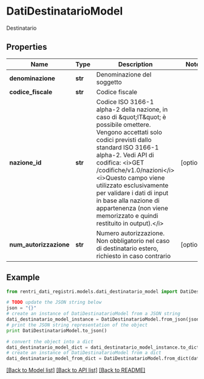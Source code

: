 # DatiDestinatarioModel

Destinatario

## Properties
Name | Type | Description | Notes
------------ | ------------- | ------------- | -------------
**denominazione** | **str** | Denominazione del soggetto | 
**codice_fiscale** | **str** | Codice fiscale | 
**nazione_id** | **str** | Codice ISO 3166-1 alpha-2 della nazione, in caso di \&quot;IT\&quot; è possibile omettere.  Vengono accettati solo codici previsti dallo standard ISO 3166-1 alpha-2.  Vedi API di codifica: &lt;i&gt;GET /codifiche/v1.0/nazioni&lt;/i&gt;  &lt;i&gt;Questo campo viene utilizzato esclusivamente per validare i dati di input in base alla nazione di appartenenza (non viene memorizzato e quindi restituito in output).&lt;/i&gt; | [optional] 
**num_autorizzazione** | **str** | Numero autorizzazione. Non obbligatorio nel caso di destinatario estero, richiesto in caso contrario | [optional] 

## Example

```python
from rentri_dati_registri.models.dati_destinatario_model import DatiDestinatarioModel

# TODO update the JSON string below
json = "{}"
# create an instance of DatiDestinatarioModel from a JSON string
dati_destinatario_model_instance = DatiDestinatarioModel.from_json(json)
# print the JSON string representation of the object
print DatiDestinatarioModel.to_json()

# convert the object into a dict
dati_destinatario_model_dict = dati_destinatario_model_instance.to_dict()
# create an instance of DatiDestinatarioModel from a dict
dati_destinatario_model_from_dict = DatiDestinatarioModel.from_dict(dati_destinatario_model_dict)
```
[[Back to Model list]](../README.md#documentation-for-models) [[Back to API list]](../README.md#documentation-for-api-endpoints) [[Back to README]](../README.md)


